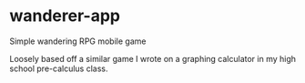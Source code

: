 # wanderer-app
Simple wandering RPG mobile game 

Loosely based off a similar game I wrote on a graphing calculator in my high school pre-calculus class.
